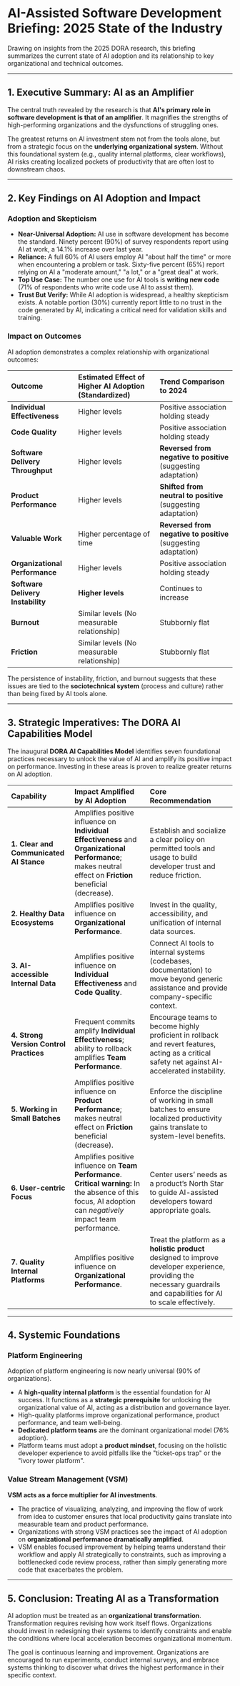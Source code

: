 # AI-Assisted Software Development Briefing: 2025 State of the Industry

Drawing on insights from the 2025 DORA research, this briefing summarizes the current state of AI adoption and its relationship to key organizational and technical outcomes.

---

## 1. Executive Summary: AI as an Amplifier

The central truth revealed by the research is that **AI's primary role in software development is that of an amplifier**. It magnifies the strengths of high-performing organizations and the dysfunctions of struggling ones.

The greatest returns on AI investment stem not from the tools alone, but from a strategic focus on the **underlying organizational system**. Without this foundational system (e.g., quality internal platforms, clear workflows), AI risks creating localized pockets of productivity that are often lost to downstream chaos.

---

## 2. Key Findings on AI Adoption and Impact

### Adoption and Skepticism

*   **Near-Universal Adoption:** AI use in software development has become the standard. Ninety percent (90%) of survey respondents report using AI at work, a 14.1% increase over last year.
*   **Reliance:** A full 60% of AI users employ AI "about half the time" or more when encountering a problem or task. Sixty-five percent (65%) report relying on AI a "moderate amount," "a lot," or a "great deal" at work.
*   **Top Use Case:** The number one use for AI tools is **writing new code** (71% of respondents who write code use AI to assist them).
*   **Trust But Verify:** While AI adoption is widespread, a healthy skepticism exists. A notable portion (30%) currently report little to no trust in the code generated by AI, indicating a critical need for validation skills and training.

### Impact on Outcomes

AI adoption demonstrates a complex relationship with organizational outcomes:

| Outcome | Estimated Effect of Higher AI Adoption (Standardized) | Trend Comparison to 2024 |
| :--- | :--- | :--- |
| **Individual Effectiveness** | Higher levels | Positive association holding steady |
| **Code Quality** | Higher levels | Positive association holding steady |
| **Software Delivery Throughput** | Higher levels | **Reversed from negative to positive** (suggesting adaptation) |
| **Product Performance** | Higher levels | **Shifted from neutral to positive** (suggesting adaptation) |
| **Valuable Work** | Higher percentage of time | **Reversed from negative to positive** (suggesting adaptation) |
| **Organizational Performance** | Higher levels | Positive association holding steady |
| **Software Delivery Instability** | **Higher levels** | Continues to increase |
| **Burnout** | Similar levels (No measurable relationship) | Stubbornly flat |
| **Friction** | Similar levels (No measurable relationship) | Stubbornly flat |

The persistence of instability, friction, and burnout suggests that these issues are tied to the **sociotechnical system** (process and culture) rather than being fixed by AI tools alone.

---

## 3. Strategic Imperatives: The DORA AI Capabilities Model

The inaugural **DORA AI Capabilities Model** identifies seven foundational practices necessary to unlock the value of AI and amplify its positive impact on performance. Investing in these areas is proven to realize greater returns on AI adoption.

| Capability | Impact Amplified by AI Adoption | Core Recommendation |
| :--- | :--- | :--- |
| **1. Clear and Communicated AI Stance** | Amplifies positive influence on **Individual Effectiveness** and **Organizational Performance**; makes neutral effect on **Friction** beneficial (decrease). | Establish and socialize a clear policy on permitted tools and usage to build developer trust and reduce friction. |
| **2. Healthy Data Ecosystems** | Amplifies positive influence on **Organizational Performance**. | Invest in the quality, accessibility, and unification of internal data sources. |
| **3. AI-accessible Internal Data** | Amplifies positive influence on **Individual Effectiveness** and **Code Quality**. | Connect AI tools to internal systems (codebases, documentation) to move beyond generic assistance and provide company-specific context. |
| **4. Strong Version Control Practices** | Frequent commits amplify **Individual Effectiveness**; ability to rollback amplifies **Team Performance**. | Encourage teams to become highly proficient in rollback and revert features, acting as a critical safety net against AI-accelerated instability. |
| **5. Working in Small Batches** | Amplifies positive influence on **Product Performance**; makes neutral effect on **Friction** beneficial (decrease). | Enforce the discipline of working in small batches to ensure localized productivity gains translate to system-level benefits. |
| **6. User-centric Focus** | Amplifies positive influence on **Team Performance**. **Critical warning:** In the absence of this focus, AI adoption can *negatively* impact team performance. | Center users’ needs as a product’s North Star to guide AI-assisted developers toward appropriate goals. |
| **7. Quality Internal Platforms** | Amplifies positive influence on **Organizational Performance**. | Treat the platform as a **holistic product** designed to improve developer experience, providing the necessary guardrails and capabilities for AI to scale effectively. |

---

## 4. Systemic Foundations

### Platform Engineering

Adoption of platform engineering is now nearly universal (90% of organizations).

*   A **high-quality internal platform** is the essential foundation for AI success. It functions as a **strategic prerequisite** for unlocking the organizational value of AI, acting as a distribution and governance layer.
*   High-quality platforms improve organizational performance, product performance, and team well-being.
*   **Dedicated platform teams** are the dominant organizational model (76% adoption).
*   Platform teams must adopt a **product mindset**, focusing on the holistic developer experience to avoid pitfalls like the "ticket-ops trap" or the "ivory tower platform".

### Value Stream Management (VSM)

**VSM acts as a force multiplier for AI investments**.

*   The practice of visualizing, analyzing, and improving the flow of work from idea to customer ensures that local productivity gains translate into measurable team and product performance.
*   Organizations with strong VSM practices see the impact of AI adoption on **organizational performance dramatically amplified**.
*   VSM enables focused improvement by helping teams understand their workflow and apply AI strategically to constraints, such as improving a bottlenecked code review process, rather than simply generating more code that exacerbates the problem.

---

## 5. Conclusion: Treating AI as a Transformation

AI adoption must be treated as an **organizational transformation**. Transformation requires revising how work itself flows. Organizations should invest in redesigning their systems to identify constraints and enable the conditions where local acceleration becomes organizational momentum.

The goal is continuous learning and improvement. Organizations are encouraged to run experiments, conduct internal surveys, and embrace systems thinking to discover what drives the highest performance in their specific context.
